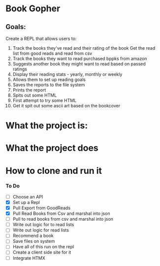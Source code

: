 # Book Gopher

## Goals:

Create a REPL that allows users to:

1. Track the books they've read and their rating of the book
   Get the read list from good reads and read from csv
2. Track the books they want to read
   purchased bppks from amazon
3. Suggests another book they might want to read based on passed ratings
4. Display their reading stats - yearly, monthly or weekly
5. Allows them to set up reading goals
6. Saves the reports to the file system
7. Prints the report
8. Spits out some HTML
9. First attempt to try some HTML
10. Get it spit out some ascii art based on the bookcover

# What the project is:

# What the project does

# How to clone and run it

### To Do

- [ ] Choose an API
- [x] Set up a Repl
- [x] Pull Export from GoodReads
- [x] Pull Read Books from Csv and marshal into json
- [ ] Pull to read books from csv and marshal into json
- [ ] Write out logic for to read lists
- [ ] Write out logic for read lists
- [ ] Recommend a book
- [ ] Save files on system
- [ ] Have all of this run on the repl
- [ ] Create a client side site for it
- [ ] Integrate HTMX
